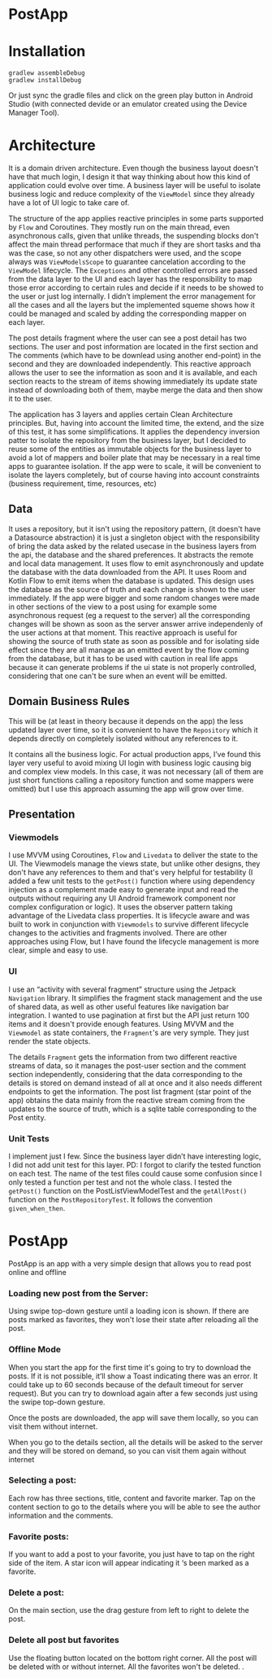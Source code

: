 # PostApp

# Installation

```
gradlew assembleDebug
gradlew installDebug
```
Or just sync the gradle files and click on the green play button in Android Studio 
(with connected devide or an emulator created using the Device Manager Tool).

# Architecture 

It is a domain driven architecture. Even though the business layout doesn't have that much login, I design it that way thinking about how this kind of application could evolve over time. A business layer will be useful to isolate business logic and reduce complexity of the `ViewModel` since they already have a lot of UI logic to take care of.  

The structure of the app applies reactive principles in some parts supported by `Flow` and Coroutines. They mostly run on the main thread, even asynchronous calls, given that unlike threads, the suspending blocks don't affect the main thread performace that much if they are short tasks and tha was the case, so not any other dispatchers were used, and the scope always was `ViewModelsScope` to guarantee cancelation according to the `ViewModel` lifecycle. The `Exceptions` and other controlled errors are passed from the data layer to the UI and each layer has the responsibility to map those error according to certain rules and decide if it needs to be showed to the user or just log internally. I didn’t implement the error management for all the cases and all the layers but the implemented squeme shows how it could be managed and scaled by adding the corresponding mapper on each layer.  

The post details fragment where the user can see a post detail has two sections. The user and post information are located in the first section and The comments (which have to be downlead using another end-point) in the second and they are downloaded independently. This  reactive approach allows the user to see the information as soon and it is available, and each section reacts to the stream of items showing immediately its update state instead of downloading both of them, maybe merge the data and then show it to the user.

The application has 3 layers and applies certain Clean Architecture principles. But, having into account the limited time, the extend, and the size of this test, it has some simplifications. It applies the dependency inversion patter to isolate the repository from the business layer, but I decided to reuse some of the entities as immutable objects for the business layer to avoid a lot of mappers and boiler plate that may be necessary in a real time apps to guarantee isolation. If the app were to scale, it will be convenient to isolate the layers completely, but of course having into account constraints (business requirement, time, resources, etc) 

## Data 

It uses a repository, but it isn't using the repository pattern, (it doesn't have a Datasource abstraction) it is just a singleton object with the responsibility of bring the data asked by the related usecase in the business layers from the api, the database and the shared preferences. It abstracts the remote and local data management. It uses flow to emit asynchronously and update the database with the data downloaded from the API. It uses Room and Kotlin Flow to emit items when the database is updated. This design uses the database as the source of truth and each change is shown to the user immediately. If the app were bigger and some random changes were made in other sections of the view to a post using for example some asynchronous request (eg a request to the server) all the corresponding changes will be shown as soon as the server answer arrive independenly of the user actions at that moment. This reactive approach is useful for showing the source of truth state as soon as possible and for isolating side effect since they are all manage as an emitted event by the flow coming from the database, but it has to be used with caution in real life apps because it can generate problems if the ui state is not properly controlled, considering that one can't be sure when an event will be emitted. 


## Domain Business Rules 

This will be (at least in theory because it depends on the app) the less updated layer over time, so it is convenient to have the `Repository` which it depends directly on completely isolated without any references to it. 

It contains all the business logic. For actual production apps, I’ve found this layer very useful to avoid mixing UI login with business logic causing big and complex view models. In this case, it was not necessary (all of them are just short functions calling a repository function and some mappers were omitted) but I use this approach assuming the app will grow over time. 

## Presentation

### Viewmodels 

I use MVVM using Coroutines, `Flow` and `Livedata` to deliver the state to the UI. The Viewmodels manage the views state, but unlike other designs, they don't have any references to them and that's very helpful for testability (I added a few unit tests to the `getPost()` function where using dependency injection as a complement made easy to generate input and read the outputs without requiring any UI Android framework component nor complex configuration or logic). It uses the observer pattern taking advantage of the Livedata class properties. It is lifecycle aware and was built to work in conjunction with `Viewmodels` to survive different lifecycle changes to the activities and fragments involved. There are other approaches using Flow, but I have found the lifecycle management is more clear, simple and easy to use. 

### UI 

I use an “activity with several fragment” structure using the Jetpack `Navigation` library. It simplifies the fragment stack management and the use of shared data, as well as other useful features like navigation bar integration. I wanted to use pagination at first but the API just return 100 items and it doesn't provide enough features. Using MVVM and the `Viewmodel` as state containers, the `Fragment`'s are very symple. They just render the state objects. 

The details `Fragment` gets the information from two different reactive streams of data, so it manages the post-user section and the comment section independently, considering that the data corresponding to the details is stored on demand instead of all at once and it also needs different endpoints to get the information. The post list fragment (star point of the app) obtains the data mainly from the reactive stream coming from the updates to the source of truth, which is a sqlite table corresponding to the Post entity. 

### Unit Tests 

I implement just I few. Since the business layer didn’t have interesting logic, I did not add unit test for this layer. PD: I forgot to clarify the tested function on each test. The name of the test files could cause some confusion since I only tested a function per test and not the whole class. I tested the `getPost()` function on the PostListViewModelTest and the `getAllPost()` function on the `PostRepositoryTest`. It follows the convention `given_when_then`. 


# PostApp 

PostApp is an app with a very simple design that allows you to read post online and offline 

### Loading new post from the Server: 

Using swipe top-down gesture until a loading icon is shown. If there are posts marked as favorites, they won't lose their state after reloading all the post. 


### Offline Mode  

When you start the app for the first time it's going to try to download the posts. If it is not possible, it’ll show a Toast indicating there was an error. It could take up to 60 seconds because of the default timeout for server request). But you can try to download again after a few seconds just using the swipe top-down gesture.  

Once the posts are downloaded, the app will save them locally, so you can visit them without internet. 

When you go to the details section, all the details will be asked to the server and they will be stored on demand, so you can visit them again without internet

### Selecting a post:

Each row has three sections, title, content and favorite marker. Tap on the content section to go to the details where you will be able to see the author information and the comments. 

### Favorite posts: 

If you want to add a post to your favorite, you just have to tap on the right side of the item. A star icon will appear indicating it ‘s been marked as a favorite. 

### Delete a post:

On the main section, use the drag gesture from left to right to delete the post. 

### Delete all post but favorites 

Use the floating button located on the bottom right corner. All the post will be deleted with or without internet. All the favorites won't be deleted. . 
